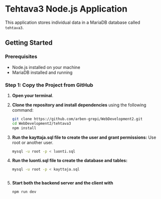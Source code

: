 # Tehtava3 Node.js Application

This application stores individual data in a MariaDB database called `tehtava3`.

## Getting Started

### Prerequisites

- Node.js installed on your machine
- MariaDB installed and running

### Step 1: Copy the Project from GitHub

1. **Open your terminal**.

2. **Clone the repository and install dependencies** using the following command:

   ```bash
   git clone https://github.com/arben-grepi/WebDevelopment2.git
   cd WebDevelopment2/tehtava3
   npm install

   ```

3. **Run the kayttaja.sql file to create the user and grant permissions:** Use root or another user.

   ```bash
   mysql -u root -p < luonti.sql

   ```

4. **Run the luonti.sql file to create the database and tables:**

   ```bash
   mysql -u root -p < kayttaja.sql

   ```

   ```

5. **Start both the backend server and the client with** 

   ```bash
   npm run dev

   ```

